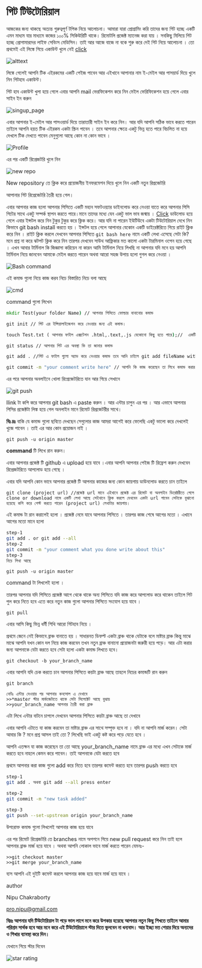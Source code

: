 # গিট টিউটোরিয়াল

আজকের জন্য থাকছে অত্যন্ত গুরুত্বপূর্ণ  টপিক নিয়ে আলোচনা। আমারা যারা প্রোগ্রামিং করি তাদের জন্য গিট হচ্ছে একটি এমন মাধ্যম যার মাধ্যমে কজের ১০০% সিকিউরিটি থাকে। রিমোটলি প্রজেক্ট ম্যানেজ করা যায় । সবকিছু মিলিয়ে গিট হচ্ছে প্রোগামারদের লাইফ সেবিংস মেডিসিন। তাই আর আজে বাজে না বকে শুরু করে দেই গিট নিয়ে আলোচনা । তো প্রথমেই এই লিঙ্কে গিয়ে একাউন্ট খুলে নেই   [click](https://github.com/)



![alttext](https://github.com/Nondukishor/git-tutorial/blob/master/github-starting-page.png)

লিঙ্কে গেলেই আপনি টিক এইরকমের একটি পেইজ পাবেন আর এইখানে আপানার নাম ই-মেইল আর পাসয়ার্ড দিয়ে খুলে নিন গিটহাব একাউন্ট। 

গিট হাব একাউন্ট খুলা হয়ে গেলে এবার আপনি mail ভেরফিকেশন করে নিন মেইল ভেরিফিকেশন হয়ে গেলে এবার  সাইন ইন করুন 

![singup_page](https://github.com/Nondukishor/git-tutorial/blob/master/sign-in.png)

এবার আপনার ই-মেইল আর পাসওয়ার্ড দিয়ে তারাতারী  সাইন ইন করে নিন। আর যদি আপনি সঠিক ভাবে করতে পারেন তাইলে আপনি হয়ত  টিক এইরকম একটা স্ক্রিন পাবেন ।  তবে আপনার ক্ষেত্রে একটু ভিন্ন হতে পারে বিচলিত না হয়ে দেখলে টিক দেখতে পাবেন মেনুগুলো আছে কোন না কোন ভাবে ।



![Profile](https://github.com/Nondukishor/git-tutorial/blob/master/profile.png)



এর পর একটি রিপ্রেজটরি খুলে নিন 

![new repo](https://github.com/Nondukishor/git-tutorial/blob/master/new-rep.png)

New repository তে ক্লিক করে প্রয়োজনীয় ইনফরমেশন দিয়ে খুলে নিন একটি নতুন রিপ্রজেটরি 

আপানার গিট রিপ্রেজেটরি তৈরী হয়ে গেল।

এবার আপনার কাজ হলো আপনার পিসিতে একটি মহান সফটওয়্যার ডাইনলোড করে নেওয়া যাতে করে আপনার পিসি গিটের সাথে একটু সম্পর্ক স্থাপন করতে পারে।মানে তাদের মধ্যে যেন একটু ভাল ভাব জন্মায় । <a href="https://gitforwindows.org/">Click</a> ডাউলোড হয়ে গেলে এবার ইন্সটল করে নিন টুকুর টুকুর করে ক্লিক করে। আর যদি না পারেন ইউটিউবে একটা টিউটোরিয়াল দেখে নিন কিভাবে git bash install করতে হয় । ইন্সটল হয়ে গেলে আপানার যেকোন একটি ডাইরেক্টরিতে গিয়ে রাইট ক্লিক করে নিন । রাইট ক্লিক করলে দেখবেন আপনার পিসিতে ```git bash here```  নামে একটি লেখা এসেছে সেটা কি? মনে প্রশ্ন না করে ঝটপট ক্লিক করে নিন তারপর দেখবেন সাউথ আফ্রিকার মত কালো একটা টারমিনাল ওপেন হয়ে গেছে । এখন আবার টার্মিনাল কি জিজ্ঞাসা করিয়েন না কারন আমি টার্মিনাল নিয়ে লিখছি না আপনার যদি মনে হয় আপনি টার্মিনাল নিয়ে জানবেন আমাকে মেইল করতে পারেন অথবা আরো সহজ উপায় হলো গুগল করে নেওয়া । 

![Bash command](https://github.com/Nondukishor/git-tutorial/blob/master/gitbash.PNG)



এই কমান্ড গুলো নিয়ে কাজ করব নিচে বিস্তারিত নিচে বলা আছে 

![cmd](https://github.com/Nondukishor/git-tutorial/blob/master/cmd.PNG)

command গুলো লিখেন 



```cmd
mkdir Test(your folder Name) // আপনার পিসিতে ফোল্ডার বানানোর কমান্ড 

git init // গিট এর ইন্সিয়ালাইজেশন করে নেওয়ার জন্য এই কমান্ড। 

touch Test.txt ( আপনার ফাইল এক্সটেশন .html,.text,.js যেকোনো কিছু হতে পারে);//  একটি ফাইল তৈরি করে নেওয়ার কমান্ড 

git status // আপনার গিট এর অবস্থা কি তা জানার কমান্ড 

git add . //গিট এ ফাইল গুলো অ্যাড করে নেওয়ার কমান্ড তবে আনি চাইলে git add fileName with extenstion এভাবেও অ্যাড করতে পারেন ।

git commit -m "your comment write here" // আপনি কি কাজ করেছেন তা লিখে কমান্ড করার কমান্ড 

```

এর পরে আপনার অনলাইনে খোলা রিপ্রেজেটরিতে যান আর গিয়ে সেখানে 

![git push](https://github.com/Nondukishor/git-tutorial/blob/master/gitpush.png)

llink টা কপি করে আপনার git bash এ paste  করুন । আর এন্টার চাপুন এর পর । আর এভাবে আপনার পিসির প্রজেক্টটা লিঙ্ক হয়ে গেল অনলাইন মানে রিমোট রিপ্রজেটরীর সাথে।

**বিঃ দ্রঃ**  বাকি যে কমান্ড গুলো ছবিতে দেখছেন সেগুলোর কাজ আমরা আগেই করে ফেলেছি একটু ভালো করে দেখলেই খুজে পাবেন ।  তাই এর আর কোন প্রয়োজন নাই  ।

```
git push -u origin master
```

**command** টি লিখে রান করুন।

এবার আপনার প্রজেক্ট টি github এ  upload হয়ে যাবে ।এবার আপনি আপনার পেইজ টি রিফ্রেশ করুন দেখবেন রিপ্রেজটরিতে আপলোড হয়ে গেছে ।



এবার যদি আপনি কোন ভাবে আপনার প্রজেক্ট টি আপনার কাজের জন্য কোন জায়গায় ডাউনলোড করতে চান তাইলে 

```
git clone (project url) //প্রজেক্ট url মানে এইখানে প্রজেক্ট এর রিমোট বা অনলাইন ডিরেক্টরীতে গেলে clone or download নামে একটি লেখা আছে সেইখানে ক্লিক করলে দেখবেন একটা url পাবেন সেটাকে বুঝানো হয়েছে কপি করে পেস্ট করতে পারেন (project url) লেখাটার জায়গায়।
```

এই কমান্ড টা রান করালেই হলো । প্রজেক্ট নেমে যাবে আপনার পিসিতে । তারপর কাজ শেষে আগের মতো । এখানে আগের মতো মানে হলো 

```bash
step-1
git add . or git add --all 
step-2
git commit -m "your comment what you done write about this"
step-3 
নিচে লিখা আছে 
```



```
git push -u origin master
```

command টা লিখলেই হলো । 

তারপর আপনার যদি পিসিতে প্রজেক্ট আগে থেকে থাকে অন্য পিসিতে যদি কাজ করে আপলোড করে থাকেন তাইলে গিট পুল করে নিতে হবে এতে করে নতুন কাজ গুলো আপনার পিসিতে সংযোগ হয়ে যাবে ।

```
git pull
```

এবার আসি কিছু ভিন্ন ধর্মী শিখি আরো গিটহাব নিয়ে ।

প্রথমে জেনে নেই কিভাবে ব্রাঞ্চ বানাতে হয় । সাধারনত ডিফল্ট একটা ব্রাঞ্চ থাকে যেটাকে বলে মাষ্টার ব্রাঞ্চ কিন্তু মাঝে মাঝে আপনি যখন কোন দল নিয়ে কাজ করবেন তখন নতুন ব্রাঞ্চ বানানো প্রয়োজনটা জরুরী হয়ে পড়ে। আর এটা করার জন্য আপনাকে যেটা করতে হবে সেটা হলো একটা কমান্ড লিখতে হবে।

```git checkout -b your_branch_name```

এবার আপনি যদি চেক করতে চান আপনার পিসিতে কয়টা ব্রাঞ্চ আছে তাহলে নিচের কমান্ডটি রান করুন

```
git branch

নোটঃ এন্টার দেওয়ার পর আপনার কনসোল এ দেখাবে 
>>*master স্টার মার্কজেটাতে থাকে সেটা সিলেক্টেট আছে বুঝায়
>>your_branch_name আপনার তৈরী করা ব্রাঞ্চ 
```

এটা লিখে এন্টার বাটনে চাপলে দেখবেন আপনার পিসিতে কয়টা ব্রাঞ্চ আছে তা দেখাবে 

এবার আপনি এটাতে যা কাজ করবেন তা মাষ্টার ব্রাঞ্চ এর সাথে সম্পৃক্ত হবে না । যদি না আপনি মার্জ করেন। সেটা আবার কি ? মনে প্রশ্ন আসল তাই তো ? লিখেছি ভাই একটু কষ্ট করে পড়ে যেতে হবে ।

আপনি এতক্ষন যা কাজ করেছেন তা তো আছে  your_branch_name নামে ব্রাঞ্চ এর মধ্যে এখন সেটাকে মার্জ করতে হবে নাহলে কেমন করে পাবেন। তাই আপনাকে যেটা করতে হবে 

প্রথমে আপনার করা কাজ গুলো add করে নিতে হবে তারপর কমেন্ট করতে হবে তারপর push  করতে হবে 

```bash
step-1
git add . অথবা git add --all press enter

step-2 
git commit -m "new task added"

step-3
git push --set-upstream origin your_branch_name
```

উপরোক্ত কমান্ড গুলো লিখলেই আপনার কাজ হয়ে যাবে 

এর পর রিমোট রিপ্রেজটরি তে  branches নামে অপশনে গিয়ে new pull request করে নিন তাই হলে আপনার ব্রাঞ্চ মার্জ হয়ে যাবে । অথবা আপনি লোকাল ভাবে মার্জ করতে পারেন যেমনঃ- 

```
>>git checkout master
>>git merge your_branch_name
```

ব্যস আপনি এই দুইটি কমেন্ট করলে আপনার কাজ হয়ে যাবে মার্জ হয়ে যাবে । 



author 

Nipu Chakraborty

pro.nipu@gmail.com

**বিদ্রঃ আপনার যদি টিউটোরিয়াল টা পড়ে ভাল লাগে মনে করে উপকার হয়েছে আপনার নতুন কিছু শিখতে তাইলে আমার পরিশ্রম সার্থক হবে আর মনে করে এই টিউটোরিয়ালে স্টার দিতে ভুলবেন না ধন্যবাদ। আর ইচ্ছা মত শেয়ার দিয়ে অন্যদের ও শিখার ব্যাবস্থা করে দিন।**

যেখানে গিয়ে স্টার দিবেন 

![star rating](https://github.com/Nondukishor/git-tutorial/blob/master/star.PNG)
